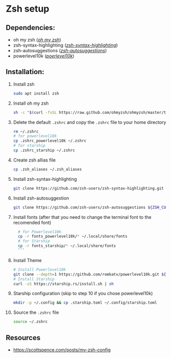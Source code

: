 # Zsh setup

## Dependencies:
- oh my zsh (_[oh my zsh](https://ohmyz.sh/)_)
- zsh-syntax-highlighting (_[zsh-syntax-highlighting](https://github.com/zsh-users/zsh-syntax-highlighting)_)
- zsh-autosuggestions (_[zsh-autosuggestions](https://github.com/zsh-users/zsh-autosuggestions)_)
- powerlevel10k (_[poerlevel10k](https://github.com/romkatv/powerlevel10k?tab=readme-ov-file#installation)_)

## Installation:

1. Install zsh


    ```sh
    sudo apt install zsh
    ```
2. Install oh my zsh

    ```sh
    sh -c "$(curl -fsSL https://raw.github.com/ohmyzsh/ohmyzsh/master/tools/install.sh)"
    ```
3. Delete the default `.zshrc` and copy the `.zshrc` file to your home directory

    ```sh
    rm ~/.zshrc
    # for powerlevel10k
    cp .zshrc_powerlevel10k ~/.zshrc
    # for starship
    cp .zshrc_starship ~/.zshrc
    ```
4. Create zsh allias file

    ```sh
    cp .zsh_aliases ~/.zsh_aliases
    ```
5. Install zsh-syntax-highlighting

    ```sh
    git clone https://github.com/zsh-users/zsh-syntax-highlighting.git ${ZSH_CUSTOM:-~/.oh-my-zsh/custom}/plugins/zsh-syntax-highlighting
    ```
6. Install zsh-autosuggestion

    ```sh
    git clone https://github.com/zsh-users/zsh-autosuggestions ${ZSH_CUSTOM:-~/.oh-my-zsh/custom}/plugins/zsh-autosuggestions
    ```
7. Install fonts (after that you need to change the terminal font to the recomended font)

      ```sh
        # for Powerlevel10k
        cp -r fonts_powerlevel10k/* ~/.local/share/fonts
        # for Starship
        cp -r fonts_starship/* ~/.local/share/fonts
        ```
8. Install Theme

    ```sh
    # Install Powerlevel10k
    git clone --depth=1 https://github.com/romkatv/powerlevel10k.git ${ZSH_CUSTOM:-$HOME/.oh-my-zsh/custom}/themes/powerlevel10k
    # Install Starship
    curl -sS https://starship.rs/install.sh | sh
    ```
9. Starship configuration (skip to step 10 if you chose powerlevel10k)

    ```sh
    mkdir -p ~/.config && cp .starship.toml ~/.config/starship.toml
    ```

10. Source the `.zshrc` file

    ```sh
    source ~/.zshrc
    ```


## Resources
- https://scottspence.com/posts/my-zsh-config
